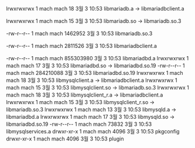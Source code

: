 
lrwxrwxrwx 1 mach mach        18  3월  3 10:53 libmariadb.a -> libmariadbclient.a

lrwxrwxrwx 1 mach mach        15  3월  3 10:53 libmariadb.so -> libmariadb.so.3

-rw-r--r-- 1 mach mach   1462952  3월  3 10:53 libmariadb.so.3

-rw-r--r-- 1 mach mach   2811526  3월  3 10:53 libmariadbclient.a

-rw-r--r-- 1 mach mach 855303980  3월  3 10:53 libmariadbd.a
lrwxrwxrwx 1 mach mach        17  3월  3 10:53 libmariadbd.so -> libmariadbd.so.19
-rw-r--r-- 1 mach mach 284210088  3월  3 10:53 libmariadbd.so.19
lrwxrwxrwx 1 mach mach        18  3월  3 10:53 libmysqlclient.a -> libmariadbclient.a
lrwxrwxrwx 1 mach mach        15  3월  3 10:53 libmysqlclient.so -> libmariadb.so.3
lrwxrwxrwx 1 mach mach        18  3월  3 10:53 libmysqlclient_r.a -> libmariadbclient.a
lrwxrwxrwx 1 mach mach        15  3월  3 10:53 libmysqlclient_r.so -> libmariadb.so.3
lrwxrwxrwx 1 mach mach        13  3월  3 10:53 libmysqld.a -> libmariadbd.a
lrwxrwxrwx 1 mach mach        17  3월  3 10:53 libmysqld.so -> libmariadbd.so.19
-rw-r--r-- 1 mach mach     73832  3월  3 10:53 libmysqlservices.a
drwxr-xr-x 1 mach mach      4096  3월  3 10:53 pkgconfig
drwxr-xr-x 1 mach mach      4096  3월  3 10:53 plugin

